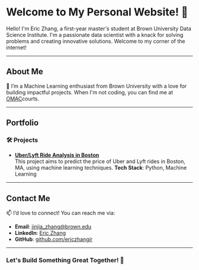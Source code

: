 # Welcome to My Personal Website! 🌟

Hello! I'm Eric Zhang, a first-year master's student at Brown University Data Science Institute. I'm a passionate data scientist with a knack for solving problems and creating innovative solutions. Welcome to my corner of the internet!

---

## About Me

👋 I’m a Machine Learning enthusiast from Brown University with a love for building impactful projects. When I'm not coding, you can find me at [OMAC](https://brownrec.com/facilities/olney-margolies-athletic-center-omac-/2)courts.

---

## Portfolio

### 🛠️ Projects
- **[Uber/Lyft Ride Analysis in Boston](https://github.com/EricZhangJr/Data1030Project)**  
   This project aims to predict the price of Uber and Lyft rides in Boston, MA, using machine learning techniques.
  **Tech Stack**: Python, Machine Learning


---

<!-- ### 🌱 Open Source Contributions
- [Repository Name](#) - Description of your contribution.
- [Another Repository](#) - What you contributed.

---

## Blog

📚 Check out my latest blog posts:

1. **[Post Title 1](#)** - Brief description or teaser for the post.
2. **[Post Title 2](#)** - Another description or teaser.
3. **[Post Title 3](#)** - Short, engaging line.

--- -->

## Contact Me

📫 I’d love to connect! You can reach me via:
- **Email**: [jinjia_zhang@brown.edu](mailto:jinjia_zhang@brown.edu)
- **LinkedIn**: [Eric Zhang](https://www.linkedin.com/in/eric-zhang-4a0446248/)
- **GitHub**: [github.com/ericzhangjr](https://github.com/EricZhangJr)

---

### Let's Build Something Great Together! 🚀
